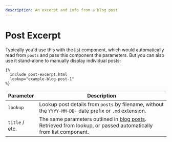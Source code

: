 ```yaml
---
description: An excerpt and info from a blog post
---
```


# Post Excerpt

Typically you'd use this with the [list](list.md) component, which would automatically read from `posts` and pass this component the parameters. But you can also use it stand-alone to manually display individual posts:

```liquid
{%
  include post-excerpt.html
  lookup="example-blog-post-1"
%}
```

| Parameter      | Description                                                                                                                         |
| -------------- | ----------------------------------------------------------------------------------------------------------------------------------- |
| `lookup`       | Lookup post details from `posts` by filename, without the `YYYY-MM-DD-` date prefix or `.md` extension.                             |
| `title` / etc. | The same parameters outlined in [blog posts](../blog-posts.md). Retrieved from lookup, or passed automatically from list component. |
